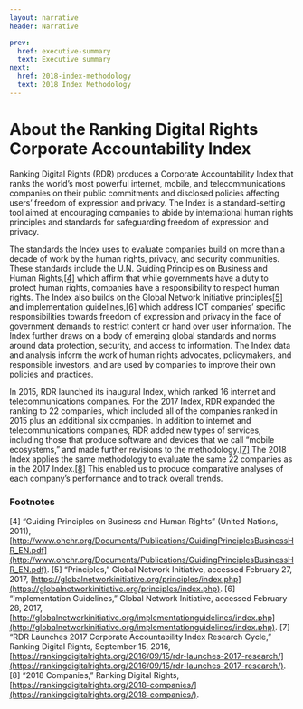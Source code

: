 ```yaml
---
layout: narrative
header: Narrative

prev:
  href: executive-summary
  text: Executive summary
next:
  href: 2018-index-methodology
  text: 2018 Index Methodology 
---
```


# About the Ranking Digital Rights Corporate Accountability Index

Ranking Digital Rights (RDR) produces a Corporate Accountability Index that ranks the world’s most powerful internet, mobile, and telecommunications companies on their public commitments and disclosed policies affecting users’ freedom of expression and privacy. The Index is a standard-setting tool aimed at encouraging companies to abide by international human rights principles and standards for safeguarding freedom of expression and privacy.

The standards the Index uses to evaluate companies build on more than a decade of work by the human rights, privacy, and security communities. These standards include the U.N. Guiding Principles on Business and Human Rights,[[4]](#footnotes) which affirm that while governments have a duty to protect human rights, companies have a responsibility to respect human rights. The Index also builds on the Global Network Initiative principles[[5]](#footnotes) and implementation guidelines,[[6]](#footnotes) which address ICT companies’ specific responsibilities towards freedom of expression and privacy in the face of government demands to restrict content or hand over user information. The Index further draws on a body of emerging global standards and norms around data protection, security, and access to information. The Index data and analysis inform the work of human rights advocates, policymakers, and responsible investors, and are used by companies to improve their own policies and practices.

In 2015, RDR launched its inaugural Index, which ranked 16 internet and telecommunications companies. For the 2017 Index, RDR expanded the ranking to 22 companies, which included all of the companies ranked in 2015 plus an additional six companies. In addition to internet and telecommunications companies, RDR added new types of services, including those that produce software and devices that we call “mobile ecosystems,” and made further revisions to the methodology.[[7]](#footnotes) The 2018 Index applies the same methodology to evaluate the same 22 companies as in the 2017 Index.[[8]](#footnotes) This enabled us to produce comparative analyses of each company’s performance and to track overall trends.

### Footnotes ###

[4] “Guiding Principles on Business and Human Rights” (United Nations, 2011), [http://www.ohchr.org/Documents/Publications/GuidingPrinciplesBusinessHR_EN.pdf](http://www.ohchr.org/Documents/Publications/GuidingPrinciplesBusinessHR_EN.pdf).
[5] “Principles,” Global Network Initiative, accessed February 27, 2017, [https://globalnetworkinitiative.org/principles/index.php](https://globalnetworkinitiative.org/principles/index.php).
[6] “Implementation Guidelines,” Global Network Initiative, accessed February 28, 2017, [http://globalnetworkinitiative.org/implementationguidelines/index.php](http://globalnetworkinitiative.org/implementationguidelines/index.php).
[7] “RDR Launches 2017 Corporate Accountability Index Research Cycle,” Ranking Digital Rights, September 15, 2016, [https://rankingdigitalrights.org/2016/09/15/rdr-launches-2017-research/](https://rankingdigitalrights.org/2016/09/15/rdr-launches-2017-research/).
[8] “2018 Companies,” Ranking Digital Rights, [https://rankingdigitalrights.org/2018-companies/](https://rankingdigitalrights.org/2018-companies/).
